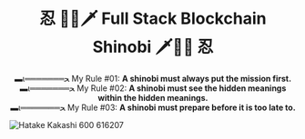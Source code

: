 <h1 align="center"><strong>忍</strong> 🐱‍👤🗡  Full Stack Blockchain Shinobi  🗡🐱‍👤 <strong>忍</strong></h1>
<div align="center">▬ι═══════ﺤ My Rule #01: <strong>A shinobi must always put the mission first.</strong></div>
<div align="center">▬ι═══════ﺤ My Rule #02: <strong>A shinobi must see the hidden meanings within the hidden meanings.</strong></div>
<div align="center">▬ι═══════ﺤ My Rule #03: <strong>A shinobi must prepare before it is too late to.</strong></div>


            

![Hatake Kakashi 600 616207](https://user-images.githubusercontent.com/40971045/126373212-f429f9f6-85da-40d3-bf95-8bb39ba829d2.jpg)
